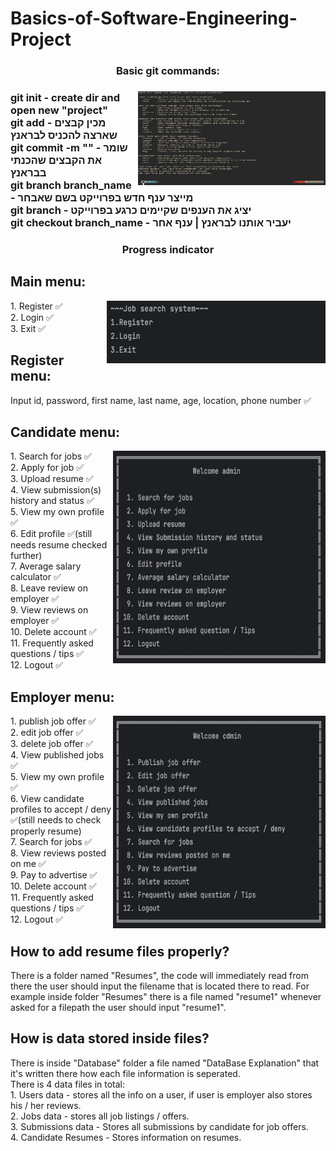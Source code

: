 # Basics-of-Software-Engineering-Project

<h3 align="center">Basic git commands:<h3>

  <img align="right" alt="IMAGE" src="cmake-build-debug/Photos/41019130-CCDE-4F04-B7AC-3274FC7193CF.jpeg" width="300" height="150" />
git init - create dir and open new "project"<br />
git add - מכין קבצים שארצה להכניס לבראנץ<br />
git commit -m "" - שומר את הקבצים שהכנתי בבראנץ<br />
git branch branch_name - מייצר ענף חדש בפרוייקט בשם שאבחר<br />
git branch - יציג את הענפים שקיימים כרגע בפרוייקט<br />
git checkout branch_name - יעביר אותנו לבראנץ | ענף אחר<br />


<h3 align="center">Progress indicator<h3>
<h2 align="left"> Main menu: </h2>
  <img align="right" alt="IMAGE" src="Photos/41DB742C-EB21-4ABA-83B4-68D86BAFFDA5_4_5005_c.jpeg" width="350" height="100" />
1.	Register ✅<br />
2.	Login ✅<br />
3.	Exit ✅<br />

<h2 align="left"> Register menu: </h2>
Input id, password, first name, last name, age, location, phone number ✅<br />

<h2 align="left"> Candidate menu: </h2>
<img align="right" alt="IMAGE" src="cmake-build-debug/Photos/BE280ACA-44AA-4E3E-80D0-95196ECF2846.jpeg" width="340" height="340" />
1.	Search for jobs ✅<br />
2.	Apply for job ✅<br />
3.	Upload resume ✅<br />
4.	View submission(s) history and status ✅<br />
5.  View my own profile ✅<br />
6.	Edit profile ✅(still needs resume checked further)<br />
7.	Average salary calculator ✅<br />
8.	Leave review on employer ✅<br />
9.  View reviews on employer ✅<br />
10.	Delete account ✅<br />
11.	Frequently asked questions / tips ✅<br />
12.	Logout ✅<br />

<h2 align="left"> Employer menu: </h2>
<img align="right" alt="IMAGE" src="cmake-build-debug/Photos/EA17A15D-AC15-4403-A47A-9009E6567693.jpeg" width="340" height="340" />
1.	publish job offer ✅<br />
2.	edit job offer ✅<br />
3.	delete job offer ✅<br />
4.	View published jobs ✅<br />
5.  View my own profile ✅<br />
6.	View candidate profiles to accept / deny ✅(still needs to check properly resume)<br />
7.	Search for jobs ✅<br />
8.  View reviews posted on me ✅<br />
9.	Pay to advertise ✅<br />
10.	Delete account ✅<br />
11.	Frequently asked questions / tips ✅<br />
12.	Logout ✅<br />

<h2 align="left"> How to add resume files properly? </h2>
There is a folder named "Resumes", the code will immediately read from there the user should input the filename that is located there to read.
For example inside folder "Resumes" there is a file named "resume1" whenever asked for a filepath the user should input "resume1".<br />

<h2 align="left"> How is data stored inside files? </h2>
There is inside "Database" folder a file named "DataBase Explanation" that it's written there how each file information is seperated.<br />
There is 4 data files in total:<br />
1. Users data - stores all the info on a user, if user is employer also stores his / her reviews.<br />
2. Jobs data - stores all job listings / offers.<br />
3. Submissions data - Stores all submissions by candidate for job offers.<br />
4. Candidate Resumes - Stores information on resumes.<br />
